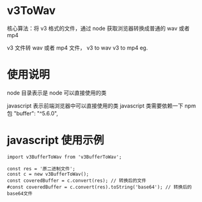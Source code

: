 # v3ToWav

核心算法：将 v3 格式的文件，通过 node 获取浏览器转换成普通的 wav 或者 mp4

v3 文件转 wav 或者 mp4 文件，
v3 to wav
v3 to mp4
eg.

# 使用说明

node 目录表示是 node 可以直接使用的类

javascript 表示前端浏览器中可以直接使用的类
javascript 类需要依赖一下 npm 包
"buffer": "^5.6.0",

# javascript 使用示例

```
import v3BufferToWav from 'v3BufferToWav';

const res = '原二进制文件';
const c = new v3BufferToWav();
const coveredBuffer = c.convert(res); // 转换后的文件
#const coveredBuffer = c.convert(res).toString('base64'); // 转换后的base64文件
```
